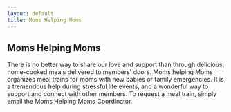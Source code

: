 ```yaml
---
layout: default
title: Moms Helping Moms
---
```


## Moms Helping Moms

There is no better way to share our love and support than through delicious,
home-cooked meals delivered to members' doors. Moms helping Moms organizes
meal trains for moms with new babies or family emergencies. It is a tremendous
help during stressful life events, and a wonderful way to support and connect
with other members. To request a meal train, simply email the Moms Helping Moms
Coordinator.
